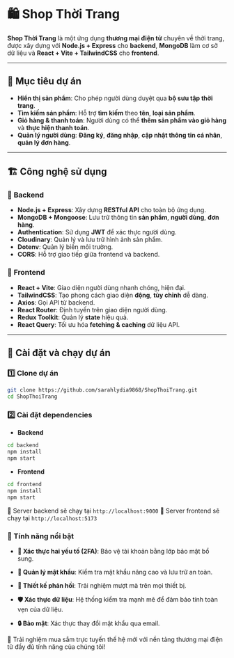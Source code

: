 # 🛍️ Shop Thời Trang

**Shop Thời Trang** là một ứng dụng **thương mại điện tử** chuyên về thời trang, được xây dựng với **Node.js + Express** cho **backend**, **MongoDB** làm cơ sở dữ liệu và **React + Vite + TailwindCSS** cho **frontend**. 

---

## 🎯 Mục tiêu dự án

- **Hiển thị sản phẩm**: Cho phép người dùng duyệt qua **bộ sưu tập thời trang**.
- **Tìm kiếm sản phẩm**: Hỗ trợ **tìm kiếm** theo **tên**, **loại sản phẩm**.
- **Giỏ hàng & thanh toán**: Người dùng có thể **thêm sản phẩm vào giỏ hàng** và **thực hiện thanh toán**.
- **Quản lý người dùng**: **Đăng ký**, **đăng nhập**, **cập nhật thông tin cá nhân**, **quản lý đơn hàng**.

---

## 🏗️ Công nghệ sử dụng

### 📡 **Backend**
- **Node.js + Express**: Xây dựng **RESTful API** cho toàn bộ ứng dụng.
- **MongoDB + Mongoose**: Lưu trữ thông tin **sản phẩm**, **người dùng**, **đơn hàng**.
- **Authentication**: Sử dụng **JWT** để xác thực người dùng.
- **Cloudinary**: Quản lý và lưu trữ hình ảnh sản phẩm.
- **Dotenv**: Quản lý biến môi trường.
- **CORS**: Hỗ trợ giao tiếp giữa frontend và backend.

### 🎨 **Frontend**
- **React + Vite**: Giao diện người dùng nhanh chóng, hiện đại.
- **TailwindCSS**: Tạo phong cách giao diện **động**, **tùy chỉnh** dễ dàng.
- **Axios**: Gọi API từ backend.
- **React Router**: Định tuyến trên giao diện người dùng.
- **Redux Toolkit**: Quản lý **state** hiệu quả.
- **React Query**: Tối ưu hóa **fetching & caching** dữ liệu API.

---
## 🚀 **Cài đặt và chạy dự án**

### **1️⃣ Clone dự án**
```bash
git clone https://github.com/sarahlydia9868/ShopThoiTrang.git
cd ShopThoiTrang
```

### **2️⃣ Cài đặt dependencies**
- **Backend**

```bash
cd backend
npm install
npm start
```

- **Frontend**

```bash
cd frontend
npm install
npm start
```
📌 Server backend sẽ chạy tại `http://localhost:9000` 📌 Server frontend sẽ chạy tại `http://localhost:5173`

### 🚀 Tính năng nổi bật
- **🔐 Xác thực hai yếu tố (2FA)**: Bảo vệ tài khoản bằng lớp bảo mật bổ sung.

- **🔑 Quản lý mật khẩu**: Kiểm tra mật khẩu nâng cao và lưu trữ an toàn.

- **📱 Thiết kế phản hồi**: Trải nghiệm mượt mà trên mọi thiết bị.

- **🛡️ Xác thực dữ liệu**: Hệ thống kiểm tra mạnh mẽ để đảm bảo tính toàn vẹn của dữ liệu.

- **🔒 Bảo mật**: Xác thực thay đổi mật khẩu qua email.

🌟 Trải nghiệm mua sắm trực tuyến thế hệ mới với nền tảng thương mại điện tử đầy đủ tính năng của chúng tôi!